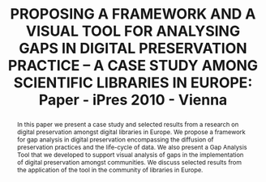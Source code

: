 ---
abstract: 'In this paper we present a case study and selected results

  from a research on digital preservation amongst digital

  libraries in Europe. We propose a framework for gap

  analysis in digital preservation encompassing the

  diffusion of preservation practices and the life-cycle of

  data. We also present a Gap Analysis Tool that we

  developed to support visual analysis of gaps in the

  implementation of digital preservation amongst

  communities. We discuss selected results from the

  application of the tool in the community of libraries in

  Europe.'
creators:
- Gomm, Moritz
- Schrimpf, Sabine
- Hemmje, Matthias
- Brocks, Holger
- Werkmann, Björn
date: null
document_url: https://services.phaidra.univie.ac.at/api/object/o:185454/download
grand_parent: iPRES
institutions: []
keywords: []
landing_page_url: https://phaidra.univie.ac.at/o:185454
language: eng
layout: publication
license: CC BY-SA 2.0 AT
notes_url: null
parent: iPRES 2010
presentation_url: null
size: 284814
source_name: iPRES
title: 'PROPOSING A FRAMEWORK AND A VISUAL TOOL FOR  ANALYSING GAPS IN DIGITAL PRESERVATION  PRACTICE
  – A CASE STUDY AMONG SCIENTIFIC  LIBRARIES IN EUROPE: Paper - iPres 2010 - Vienna'
type: paper
year: 2010
---